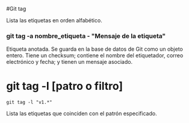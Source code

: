 #Git tag

Lista las etiquetas en orden alfabético.

### git tag -a nombre_etiqueta - "Mensaje de la etiqueta"
Etiqueta anotada. Se guarda en la base de datos de Git como un objeto entero. Tiene un checksum; contiene el nombre del etiquetador, correo electrónico y fecha; y tienen un mensaje asociado.

# git tag -l [patro o filtro]

```
git tag -l "v1.*"
```
Lista las etiquetas que coinciden con el patrón especificado.